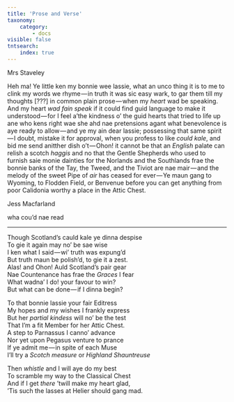 ```yaml
---
title: 'Prose and Verse'
taxonomy:
    category:
        - docs
visible: false
tntsearch:
    index: true
---
```


<div class="author">Mrs Staveley</div>

Heh ma! Ye little ken my bonnie wee lassie, what an unco thing it is to me to clink my words we rhyme — in truth it was sic easy wark, to gar them till my thoughts <span data-tippy="Illegible" class="red">[???]</span> in common plain prose — when my *heart* wad be speaking. And my heart *wad fain speak* if it could find guid language to make it understood — for I feel a’the kindness o’ the guid hearts that tried to life up ane who kens right wae she ahd nae pretensions agant what benevolence is aye ready to allow — and ye my ain dear lassie; possessing that same spirit — I doubt, mistake it for approval, when you profess to like *could kale*, and bid me send anitther dish o’t — Ohon! it cannot be that an *English* palate can relish a scotch *haggis* and no that the Gentle Shepherds who used to furnish saie monie dainties for the Norlands and the Southlands frae the bonnie banks of the Tay, the Tweed, and the Tiviot are nae mair — and the melody of the sweet Pipe of *air* has ceased for ever — Ye maun gang to Wyoming, to Flodden Field, or Benvenue before you can get anything from poor Calidonia worthy a place in the Attic Chest.   
  
Jess Macfarland  
  
wha cou’d nae read  
  
---
  
Though Scotland’s cauld kale ye dinna despise  
To gie it again may no’ be sae wise  
I ken what I said — wi’ truth was expung’d  
But truth maun be polish’d, to gie it a zest.  
Alas! and Ohon! Auld Scotland’s pair gear  
Nae Countenance has frae the *Graces* I fear  
What wadna’ I do! your favour to win?  
But what can be done — if I dinna begin?  
  
To that bonnie lassie your fair Editress  
My hopes and my wishes I frankly express  
But her *partial kindess* will no’ be the test  
That I’m a fit Member for <span data-tippy="the" class="green">her</span> Attic Chest.  
A step to Parnassus I canno’ advance  
Nor yet upon Pegasus venture to prance  
If ye admit me — in spite of each Muse  
I’ll try a *Scotch measure* or *Highland Shauntreuse*  
  
Then *whistle* and I will aye do my best  
To scramble my way to the <span data-tippy="Attic" class="green">Classical</span> Chest  
And if I get *there* ’twill make my heart glad,  
’Tis such the lasses at Helier should gang mad.